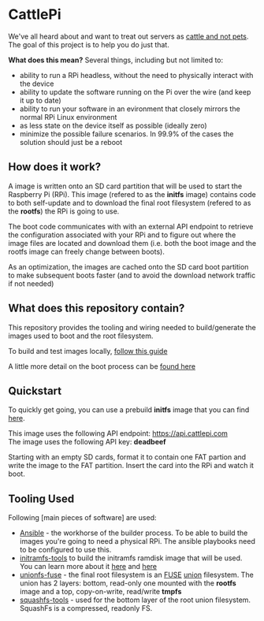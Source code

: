 # CattlePi
We've all heard about and want to treat out servers as [cattle and not pets](http://cloudscaling.com/blog/cloud-computing/the-history-of-pets-vs-cattle/). The goal of this project is to help you do just that. 

**What does this mean?** Several things, including but not limited to:
 * ability to run a RPi headless, without the need to physically interact with the device 
 * ability to update the software running on the Pi over the wire (and keep it up to date)
 * ability to run your software in an evironment that closely mirrors the normal RPi Linux environment
 * as less state on the device itself as possible (ideally zero)
 * minimize the possible failure scenarios. In 99.9% of the cases the solution should just be a reboot

## How does it work?
A image is written onto an SD card partition that will be used to start the Raspberry Pi (RPi). This image (refered to as the **initfs** image) contains code to both self-update and to download the final root filesystem (refered to as the **rootfs**) the RPi is going to use. 

The boot code communicates with with an external API endpoint to retrieve the configuration associated with your RPi and to figure out where the image files are located and download them (i.e. both the boot image and the rootfs image can freely change between boots).

As an optimization, the images are cached onto the SD card boot partition to make subsequent boots faster (and to avoid the download network traffic if not needed)

## What does this repository contain?
This repository provides the tooling and wiring needed to build/generate the images used to boot and the root filesystem. 

To build and test images locally, [follow this guide](https://github.com/cattlepi/cattlepi/blob/master/doc/BUILDING.md)

A little more detail on the boot process can be [found here](https://github.com/cattlepi/cattlepi/blob/master/doc/BOOT.md)

## Quickstart
To quickly get going, you can use a prebuild **initfs** image that you can find [here](http://cattlepi.com/initfs).  

This image uses the following API endpoint: https://api.cattlepi.com   
The image uses the following API key: **deadbeef**   

Starting with an empty SD cards, format it to contain one FAT partion and write the image to the FAT partition. Insert the card into the RPi and watch it boot.

## Tooling Used
Following [main pieces of software] are used: 
 * [Ansible](https://docs.ansible.com/ansible/latest/index.html) - the workhorse of the builder process. To be able to build the images you're going to need a physical RPi. The ansible playbooks need to be configured to use this.
 * [initramfs-tools](https://manpages.debian.org/jessie/initramfs-tools/initramfs-tools.8.en.html) to build the initramfs ramdisk image that will be used. You can learn more about it [here](https://www.kernel.org/doc/Documentation/early-userspace/README) and [here](https://archive.is/20130104033427/http://www.linuxfordevices.com/c/a/Linux-For-Devices-Articles/Introducing-initramfs-a-new-model-for-initial-RAM-disks/)
 * [unionfs-fuse](http://manpages.ubuntu.com/manpages/trusty/man8/unionfs-fuse.8.html) - the final root filesystem is an [FUSE](https://en.wikipedia.org/wiki/Filesystem_in_Userspace) [union](https://en.wikipedia.org/wiki/UnionFS) filesystem. The union has 2 layers: bottom, read-only one mounted with the **rootfs** image and a top, copy-on-write, read/write **tmpfs** 
 * [squashfs-tools](http://tldp.org/HOWTO/SquashFS-HOWTO/index.html) - used for the bottom layer of the root union filesystem. SquashFs is a compressed, readonly FS. 
 